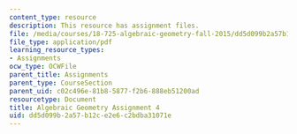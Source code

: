 ```yaml
---
content_type: resource
description: This resource has assignment files.
file: /media/courses/18-725-algebraic-geometry-fall-2015/dd5d099b2a57b12ce2e6c2bdba31071e_MIT18_725F15_hw4.pdf
file_type: application/pdf
learning_resource_types:
- Assignments
ocw_type: OCWFile
parent_title: Assignments
parent_type: CourseSection
parent_uid: c02c496e-81b8-5877-f2b6-888eb51200ad
resourcetype: Document
title: Algebraic Geometry Assignment 4
uid: dd5d099b-2a57-b12c-e2e6-c2bdba31071e
---
```

